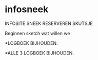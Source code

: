 # infosneek
INFOSITE SNEEK RESERVEREN SKUTSJE 

Beginnen sketch wat willen we

*LOGBOEK BIJHOUDEN.

*ALLE 3 LOGBOEK BIJHOUDEN.